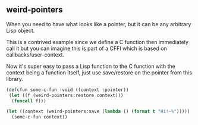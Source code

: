 ## weird-pointers

When you need to have what looks like a pointer, but it can be any arbitrary
Lisp object.

This is a contrived example since we define a C function then immediately call
it but you can imagine this is part of a CFFI which is based on
callbacks/user-context.

Now it's super easy to pass a Lisp function to the C function with the context
being a function itself, just use save/restore on the pointer from this library.

```lisp
(defcfun some-c-fun :void ((context :pointer))
 (let ((f (weird-pointers:restore context)))
  (funcall f)))

(let ((context (weird-pointers:save (lambda () (format t "Hi!~%")))))
  (some-c-fun context))
```
